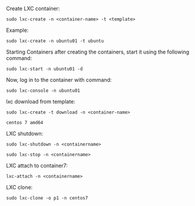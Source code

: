 Create LXC container:

  ```sudo lxc-create -n <container-name> -t <template>```
  
Example:

  ```sudo lxc-create -n ubuntu01 -t ubuntu```

Starting Containers after creating the containers, start it using the following command:

  ```sudo lxc-start -n ubuntu01 -d```

Now, log in to the container with command:

  ```sudo lxc-console -n ubuntu01```

lxc download from template:

  ```sudo lxc-create -t download -n <container-name>```

  ```centos 7 amd64```

LXC shutdown:

  ```sudo lxc-shutdown -n <containername>```
  
  ```sudo lxc-stop -n <containername>```

LXC attach to container7:

  ```lxc-attach -n <containername>```

LXC clone:

  ```sudo lxc-clone -o p1 -n centos7```
